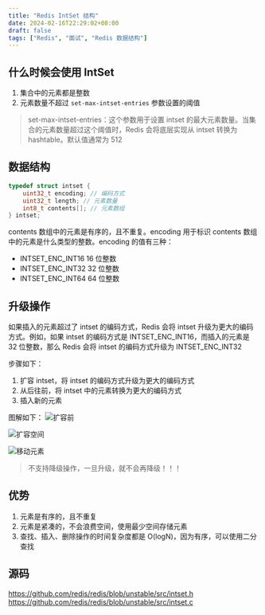 ```yaml
---
title: "Redis IntSet 结构"
date: 2024-02-16T22:29:02+08:00
draft: false
tags: ["Redis", "面试", "Redis 数据结构"]
---
```

## 什么时候会使用 IntSet
1. 集合中的元素都是整数
2. 元素数量不超过 `set-max-intset-entries` 参数设置的阈值

> set-max-intset-entries：这个参数用于设置 intset 的最大元素数量。当集合的元素数量超过这个阈值时，Redis 会将底层实现从 intset 转换为 hashtable。默认值通常为 512

## 数据结构
```c
typedef struct intset {
    uint32_t encoding; // 编码方式
    uint32_t length; // 元素数量
    int8_t contents[]; // 元素数组
} intset;
```

contents 数组中的元素是有序的，且不重复。encoding 用于标识 contents 数组中的元素是什么类型的整数。encoding 的值有三种：
- INTSET_ENC_INT16 16 位整数
- INTSET_ENC_INT32 32 位整数
- INTSET_ENC_INT64 64 位整数

## 升级操作
如果插入的元素超过了 intset 的编码方式，Redis 会将 intset 升级为更大的编码方式。例如，如果 intset 的编码方式是 INTSET_ENC_INT16，而插入的元素是 32 位整数，那么 Redis 会将 intset 的编码方式升级为 INTSET_ENC_INT32

步骤如下：
1. 扩容 intset，将 intset 的编码方式升级为更大的编码方式
2. 从后往前，将 intset 中的元素转换为更大的编码方式
3. 插入新的元素

图解如下：
![扩容前](https://cdn4.codesign.qq.com/materials/2024/02/20/GD5Oj24EPoJE02Z3eAX20/cq1at6zql9bciluk/3c813895-76cc-4b73-8a99-702600e791e7.png)

![扩容空间](https://cdn4.codesign.qq.com/materials/2024/02/20/GD5Oj24EPoJE02Z3eAX20/cq1at6zql9bciluk/23a60d05-52b9-493a-b79c-f5770b90dfcb.png)

![移动元素](https://cdn4.codesign.qq.com/materials/2024/02/20/GD5Oj24EPoJE02Z3eAX20/cq1at6zql9bciluk/fab08587-1a7c-4fa7-b7f3-a6f933a9b36b.png)

> 不支持降级操作，一旦升级，就不会再降级！！！

## 优势
1. 元素是有序的，且不重复
2. 元素是紧凑的，不会浪费空间，使用最少空间存储元素
3. 查找、插入、删除操作的时间复杂度都是 O(logN)，因为有序，可以使用二分查找

## 源码
https://github.com/redis/redis/blob/unstable/src/intset.h
https://github.com/redis/redis/blob/unstable/src/intset.c
